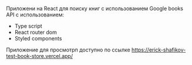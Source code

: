 Приложени на React для поиску книг с использованием Google books API с использованием:
- Type script
- React router dom
- Styled components

Приложение для просмотрп доступно по ссылке
https://erick-shafikov-test-book-store.vercel.app/
